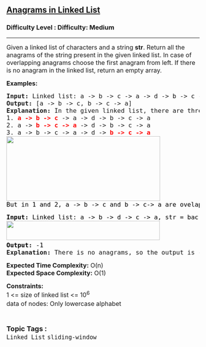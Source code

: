 <h2><a href="https://www.geeksforgeeks.org/problems/find-anagrams-in-linked-list--170647/1">Anagrams in Linked List</a></h2><h3>Difficulty Level : Difficulty: Medium</h3><hr><div class="problems_problem_content__Xm_eO"><p><span style="font-size: 12pt;">Given a linked list of characters and a string <strong>str</strong>. Return all the anagrams of the string present in the given linked list. In case of overlapping anagrams choose the first anagram from left. <span style="font-family: -apple-system, BlinkMacSystemFont, 'Segoe UI', Roboto, Oxygen, Ubuntu, Cantarell, 'Open Sans', 'Helvetica Neue', sans-serif;">If there is no anagram in the linked list, return an empty array.</span></span></p>
<p><span style="font-size: 12pt;"><strong>Examples:</strong></span></p>
<pre><span style="font-size: 12pt;"><strong>Input:</strong> Linked list:<strong> </strong>a -&gt; b -&gt; c -&gt; a -&gt; d -&gt; b -&gt; c -&gt; a, str = bac<strong>
Output: </strong>[a -&gt; b -&gt; c, b -&gt; c -&gt; a]<strong>
Explanation: </strong>In the given linked list, there are three anagrams: 
1. <strong><span style="color: #ff0000;">a -&gt; b -&gt; c</span></strong> -&gt; a -&gt; d -&gt; b -&gt; c -&gt; a
2. a -&gt; <strong><span style="color: #ff0000;">b -&gt; c -&gt; a</span></strong> -&gt; d -&gt; b -&gt; c -&gt; a
3. a -&gt; b -&gt; c -&gt; a -&gt; d -&gt; <strong><span style="color: #ff0000;">b -&gt; c -&gt; a<br><img src="https://media.geeksforgeeks.org/img-practice/prod/addEditProblem/714140/Web/Other/blobid0_1723398166.png" width="401" height="169"><br></span></strong><span style="color: #000000;">But in 1 and 2, a -&gt; b -&gt; c and b -&gt; c-&gt; a are ovelapping.So we take a -&gt; b -&gt; c as it comes first from left.So the output is: [a-&gt;b-&gt;c,b-&gt;c-&gt;a]</span></span></pre>
<pre><span style="font-size: 12pt;"><strong><span style="color: #000000;">Input: </span></strong><span style="color: #000000;">Linked list:</span><strong><span style="color: #000000;"> </span></strong><span style="color: #000000;">a -&gt; b -&gt; d -&gt; c -&gt; a, str</span><span style="color: #000000;"> = bac<br><img src="https://media.geeksforgeeks.org/img-practice/prod/addEditProblem/714140/Web/Other/blobid1_1723398186.png" width="400" height="50"></span><strong><span style="color: #000000;">
Output: </span></strong><span style="color: #000000;">-1</span><strong> 
Explanation: </strong>There is no anagrams, so the output is -1</span></pre>
<p><span style="font-size: 12pt;"><strong>Expected Time Complexity:</strong> O(n)<br><strong>Expected Space&nbsp;</strong><strong style="font-family: -apple-system, BlinkMacSystemFont, 'Segoe UI', Roboto, Oxygen, Ubuntu, Cantarell, 'Open Sans', 'Helvetica Neue', sans-serif;">Complexity</strong><strong style="font-family: -apple-system, BlinkMacSystemFont, 'Segoe UI', Roboto, Oxygen, Ubuntu, Cantarell, 'Open Sans', 'Helvetica Neue', sans-serif;">:</strong><span style="font-family: -apple-system, BlinkMacSystemFont, 'Segoe UI', Roboto, Oxygen, Ubuntu, Cantarell, 'Open Sans', 'Helvetica Neue', sans-serif;"> O(1)</span></span></p>
<p><span style="font-size: 12pt;"><strong>Constraints:</strong><br>1 &lt;= size of linked list &lt;= 10<sup>6</sup><sup><br></sup>data of nodes: Only lowercase alphabet<sup><br></sup></span></p></div><br><p><span style=font-size:18px><strong>Topic Tags : </strong><br><code>Linked List</code>&nbsp;<code>sliding-window</code>&nbsp;